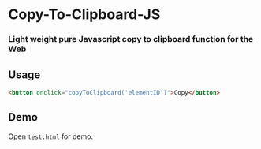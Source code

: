 # Copy-To-Clipboard-JS
### Light weight pure Javascript copy to clipboard function for the Web

## Usage

```html
<button onclick="copyToClipboard('elementID')">Copy</button>
```
                 
## Demo

Open `test.html` for demo.
